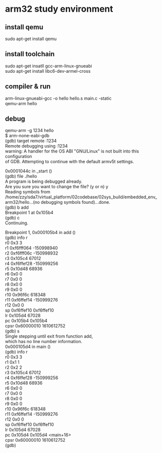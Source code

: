 # arm32 study environment

## install qemu  
sudo apt-get install qemu  

## install toolchain  
sudo apt-get insatll gcc-arm-linux-gnueabi  
sudo apt-get install libc6-dev-armel-cross  

## compiler & run
arm-linux-gnueabi-gcc -o hello hello.s main.c -static  
qemu-arm hello  

## debug  
qemu-arm -g 1234 hello  
$ arm-none-eabi-gdb  
(gdb) target remote :1234  
Remote debugging using :1234  
warning: A handler for the OS ABI "GNU/Linux" is not built into this configuration  
of GDB.  Attempting to continue with the default armv5t settings.  

0x0001044c in _start ()  
(gdb) file ./hello  
A program is being debugged already.  
Are you sure you want to change the file? (y or n) y  
Reading symbols from /home/zzy/sda7/virtual_platform/02codebase/02sys_build/embedded_env_arm32/hello...(no debugging symbols found)...done.  
(gdb) b add  
Breakpoint 1 at 0x105b4  
(gdb) c  
Continuing.  

Breakpoint 1, 0x000105b4 in add ()  
(gdb) info r  
r0             0x3	3  
r1             0xf6fff064	-150998940  
r2             0xf6fff06c	-150998932  
r3             0x105c4	67012  
r4             0xf6ffef28	-150999256  
r5             0x10d48	68936  
r6             0x0	0  
r7             0x0	0  
r8             0x0	0  
r9             0x0	0  
r10            0x96f6c	618348  
r11            0xf6ffef14	-150999276  
r12            0x0	0  
sp             0xf6ffef10	0xf6ffef10  
lr             0x105d4	67028  
pc             0x105b4	0x105b4 <add>  
cpsr           0x60000010	1610612752  
(gdb) s  
Single stepping until exit from function add,  
which has no line number information.  
0x000105d4 in main ()  
(gdb) info r  
r0             0x3	3  
r1             0x1	1  
r2             0x2	2  
r3             0x105c4	67012  
r4             0xf6ffef28	-150999256  
r5             0x10d48	68936  
r6             0x0	0  
r7             0x0	0  
r8             0x0	0  
r9             0x0	0  
r10            0x96f6c	618348  
r11            0xf6ffef14	-150999276  
r12            0x0	0  
sp             0xf6ffef10	0xf6ffef10  
lr             0x105d4	67028  
pc             0x105d4	0x105d4 <main+16>  
cpsr           0x60000010	1610612752  
(gdb)  
